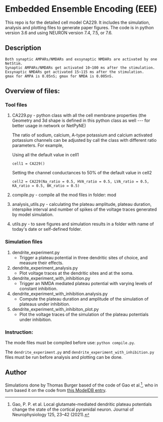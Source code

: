 # Embedded Ensemble Encoding (EEE)

This repo is for the detailed cell model CA229. It includes the simulation, analysis and plotting files to generate paper figures. The code is in python version 3.6 and using NEURON version 7.4, 7.5, or 7.6.

## Description
    Both synaptic AMPARs/NMDARs and exsynaptic NMDARs are activated by one NetStim.
    Synaptic AMPARs/NMDARs get activated 10~100 ms after the stimulation.
    Exsynaptic NMDARs get activated 15~115 ms after the stimulation.
    gmax for AMPA is 0.05nS; gmax for NMDA is 0.005nS.

## Overview of files:

### Tool files

1. CA229.py   - python class with all the cell membrane properties
        (the Geometry and 3d shape is defined in this python class as well
            --- for better usage in network or NetPyNE)

    The ratio of sodium, calcium, A-type potassium and calcium activated potassium channels can be adjusted by call the class with different ratio parameters. For example,

    Using all the default value in cell1

    ```
    cell1 = CA229()
    ```

    Setting the channel conductances to 50% of the default value in cell2

    ```
    cell2 = CA229(Na_ratio = 0.5, HVA_ratio = 0.5, LVA_ratio = 0.5, KA_ratio = 0.5, BK_ratio = 0.5)               
    ```

2. compile.py     - compile all the mod files in folder: mod

3. analysis_utils.py   - calculating the plateau amplitude, plateau duration, interspike interval and number of spikes of the voltage traces generated by model simulation.

4. utils.py    - to save figures and simulation results in a folder with name of today's date or self-defined folder.

### Simulation files

1. dendrite_experiment.py
   - Trigger a plateau potential in three dendritic sites of choice, and measure their effects.
2. dendrite_experiment_analysis.py
   - Plot voltage traces at the dendritic sites and at the soma.
3. dendrite_experiment_with_inhibition.py
   - Trigger an NMDA mediated plateau potential with varying levels of constant inhibition.
4. dendrite_experiment_with_inhibition.analysis.py
   - Compute the plateau duration and amplitude of the simulation of plateaus under inhibition.
5. dendrite_experiment_with_inhibiton_plot.py
   - Plot the voltage traces of the simulation of the plateau potentials under inhibition.     

### Instruction:

The mode files must be compiled before use: `python compile.py`.

The `dendrite_experiment.py` and `dendrite_experiment_with_inhibition.py` files must be run before analysis and plotting can be done.

## Author

Simulations done by Thomas Burger based of the code of Gao et al.[^1], who in turn based it on the code from [this ModelDB entry](https://senselab.med.yale.edu/ModelDB/ShowModel.cshtml?model=117207&file=/acker_antic/Model/CA%20229.hoc#tabs-2).

[^1]: Gao, P. P. et al. Local glutamate-mediated dendritic plateau potentials change the state of the cortical pyramidal neuron. Journal of Neurophysiology 125, 23–42 (2021).